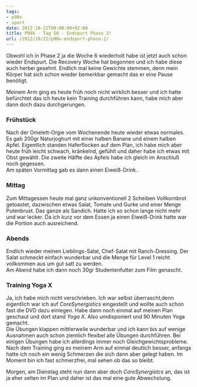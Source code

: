 ```yaml
---
tags:
- p90x
- sport
date: 2012-10-22T00:00:00+02:00
title: P90X - Tag 50 - Endspurt Phase 2!
url: /2012/10/22/p90x-endspurt-phase-2/
---
```


Obwohl ich in Phase 2 ja die Woche 6 wiederholt habe ist jetzt auch schon wieder Endspurt. Die Recovery Woche hat begonnen und ich habe diese auch herbei gesehnt. Endlich mal keine Gewichte stemmen, denn mein Körper hat sich schon wieder bemerkbar gemacht das er eine Pause benötigt.

Meinem Arm ging es heute früh noch nicht wirklich besser und ich hatte befürchtet das ich heute kein Training durchführen kann, habe mich aber dann doch dazu durchgerungen.

### Frühstück
Nach der Omelett-Orgie vom Wochenende heute wieder etwas normales. Es gab 200gr Naturjoghurt mit einer halben Banane und einem halben Apfel. Eigentlich standen Haferflocken auf dem Plan, ich habe mich aber heute früh leicht schwach, kränkelnd, gefühlt und daher habe ich etwas mit Obst gewählt. Die zweite Hälfte des Apfels habe ich gleich im Anschluß noch gegessen.   
Am späten Vormittag gab es dann einen Eiweiß-Drink.

### Mittag
Zum Mittagessen heute mal ganz unkonventionell 2 Scheiben Vollkornbrot getoastet, dazwischen etwas Salat, Tomate und Gurke und einer Menge Putenbrust. Das ganze als Sandich. Hatte ich so schon lange nicht mehr und war lecker. Da ich kurz vor dem Essen ja einen Eiweiß-Drink hatte war die Portion auch ausreichend.

### Abends
Endlich wieder meinen Lieblings-Salat, Chef-Salat mit Ranch-Dressing. Der Salat schmeckt einfach wunderbar und die Menge für Level 1 reicht vollkommen aus um gut satt zu werden.   
Am Abend habe ich dann noch 30gr Studentenfutter zum Film genascht.

### Training  Yoga X
Ja, ich habe mich nicht verschrieben. Ich war selbst überrascht,denn eigentlich war ich auf *CoreSynergistics* eingestellt und wollte auch schon fast die DVD dazu einlegen. Habe dann noch einmal auf meinen Plan geschaut und dort stand *Yoga X*. Also umdisponiert und 90 Minuten Yoga gemacht.   
Die Übungen klappen mittlerweile wunderbar und ich kann bis auf wenige Ausnahmen auch schon ziemlich flexibel alle Übungen durchführen. Bei einigen Übungen habe ich allerdings immer noch Gleichgewichtsprobleme.   
Nach dem Training ging es meinem Arm auf einmal deutlich besser, anfangs hatte ich noch ein wenig Schmerzen die sich dann aber gelegt haben. Im Moment bin ich fast schmerzfrei, mal sehen ob das so bleibt.

Morgen, am Dienstag steht nun dann aber doch *CoreSynergistcs* an, das ist ja eher selten im Plan und daher ist das mal eine gute Abwechslung.


